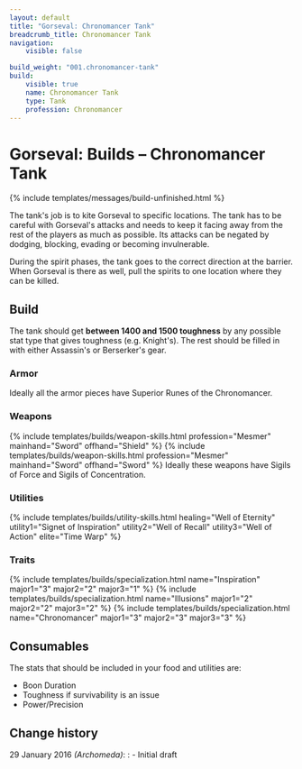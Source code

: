 ```yaml
---
layout: default
title: "Gorseval: Chronomancer Tank"
breadcrumb_title: Chronomancer Tank
navigation:
    visible: false

build_weight: "001.chronomancer-tank"
build:
    visible: true
    name: Chronomancer Tank
    type: Tank
    profession: Chronomancer
---
```


# Gorseval: Builds &ndash; Chronomancer Tank
{% include templates/messages/build-unfinished.html %}

The tank's job is to kite Gorseval to specific locations.
The tank has to be careful with Gorseval's attacks and needs to keep it facing away from the rest of the players as much as possible.
Its attacks can be negated by dodging, blocking, evading or becoming invulnerable.

During the spirit phases, the tank goes to the correct direction at the barrier.
When Gorseval is there as well, pull the spirits to one location where they can be killed.

## Build
The tank should get **between 1400 and 1500 toughness** by any possible stat type that gives toughness (e.g. Knight's).
The rest should be filled in with either Assassin's or Berserker's gear.

### Armor
Ideally all the armor pieces have Superior Runes of the Chronomancer.

### Weapons
{% include templates/builds/weapon-skills.html profession="Mesmer" mainhand="Sword" offhand="Shield" %}
{% include templates/builds/weapon-skills.html profession="Mesmer" mainhand="Sword" offhand="Sword" %}
Ideally these weapons have Sigils of Force and Sigils of Concentration.

### Utilities
{% include templates/builds/utility-skills.html healing="Well of Eternity" utility1="Signet of Inspiration" utility2="Well of Recall" utility3="Well of Action" elite="Time Warp" %}

### Traits
{% include templates/builds/specialization.html name="Inspiration" major1="3" major2="2" major3="1" %}
{% include templates/builds/specialization.html name="Illusions" major1="2" major2="2" major3="2" %}
{% include templates/builds/specialization.html name="Chronomancer" major1="3" major2="3" major3="3" %}

## Consumables
The stats that should be included in your food and utilities are:

- Boon Duration
- Toughness if survivability is an issue
- Power/Precision

## Change history
29 January 2016 *(Archomeda)*:
: - Initial draft
